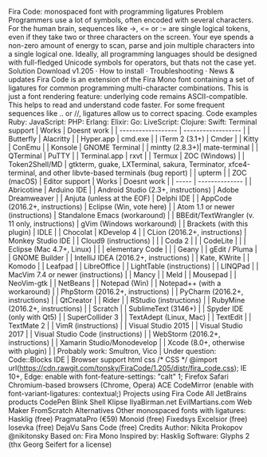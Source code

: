 Fira Code: monospaced font with programming ligatures Problem Programmers use a lot of symbols, often encoded with several characters. For the human brain, sequences like ->, <= or := are single logical tokens, even if they take two or three characters on the screen. Your eye spends a non-zero amount of energy to scan, parse and join multiple characters into a single logical one. Ideally, all programming languages should be designed with full-fledged Unicode symbols for operators, but thats not the case yet. Solution Download v1.205 · How to install · Troubleshooting · News & updates Fira Code is an extension of the Fira Mono font containing a set of ligatures for common programming multi-character combinations. This is just a font rendering feature: underlying code remains ASCII-compatible. This helps to read and understand code faster. For some frequent sequences like .. or //, ligatures allow us to correct spacing. Code examples Ruby: JavaScript: PHP: Erlang: Elixir: Go: LiveScript: Clojure: Swift: Terminal support | Works | Doesnt work | | ------------------ | ------------------ | | Butterfly | Alacritty | | Hyper.app | cmd.exe | | iTerm 2 (3.1+) | Cmder | | Kitty | ConEmu | | Konsole | GNOME Terminal | | mintty (2.8.3+)| mate-terminal | | QTerminal | PuTTY | | Terminal.app | rxvt | | Termux | ZOC (Windows) | | Token2Shell/MD | gtkterm, guake, LXTerminal, sakura, Terminator, xfce4-terminal, and other libvte-based terminals (bug report) | | upterm | | ZOC (macOS) | Editor support | Works | Doesnt work | | ----- | -------------- | | Abricotine | Arduino IDE | | Android Studio (2.3+, instructions) | Adobe Dreamweaver | | Anjuta (unless at the EOF) | Delphi IDE | | AppCode (2016.2+, instructions) | Eclipse (Win, vote here) | | Atom 1.1 or newer (instructions) | Standalone Emacs (workaround) | | BBEdit/TextWrangler (v. 11 only, instructions) | gVim (Windows workaround) | | Brackets (with this plugin) | IDLE | | Chocolat | KDevelop 4 | | CLion (2016.2+, instructions) | Monkey Studio IDE | | Cloud9 (instructions) | | | Coda 2 | | | CodeLite | | | Eclipse (Mac 4.7+, Linux) | | | elementary Code | | | Geany | | gEdit / Pluma | | GNOME Builder | | IntelliJ IDEA (2016.2+, instructions) | | Kate, KWrite | | Komodo | | Leafpad | | LibreOffice | | LightTable (instructions) | | LINQPad | | MacVim 7.4 or newer (instructions) | | Mancy | | Meld | | Mousepad | | NeoVim-gtk | | NetBeans | | Notepad (Win) | | Notepad++ (with a workaround) | | PhpStorm (2016.2+, instructions) | | PyCharm (2016.2+, instructions) | | QtCreator | | Rider | | RStudio (instructions) | | RubyMine (2016.2+, instructions) | | Scratch | | SublimeText (3146+) | | Spyder IDE (only with Qt5) | | SuperCollider 3 | | TextAdept (Linux, Mac) | | TextEdit | | TextMate 2 | | VimR (instructions) | | Visual Studio 2015 | | Visual Studio 2017 | | Visual Studio Code (instructions) | | WebStorm (2016.2+, instructions) | | Xamarin Studio/Monodevelop | | Xcode (8.0+, otherwise with plugin) | | Probably work: Smultron, Vico | Under question: Code::Blocks IDE | Browser support html <!-- HTML --> <link rel="stylesheet" href="https://cdn.rawgit.com/tonsky/FiraCode/1.205/distr/fira_code.css"> css /* CSS */ @import url(https://cdn.rawgit.com/tonsky/FiraCode/1.205/distr/fira_code.css); IE 10+, Edge: enable with font-feature-settings: "calt" 1; Firefox Safari Chromium-based browsers (Chrome, Opera) ACE CodeMirror (enable with font-variant-ligatures: contextual;) Projects using Fira Code All JetBrains products CodePen Blink Shell Klipse IlyaBirman.net EvilMartians.com Web Maker FromScratch Alternatives Other monospaced fonts with ligatures: Hasklig (free) PragmataPro (€59) Monoid (free) Fixedsys Excelsior (free) Iosevka (free) DejaVu Sans Code (free) Credits Author: Nikita Prokopov @nikitonsky Based on: Fira Mono Inspired by: Hasklig Software: Glyphs 2 (thx Georg Seifert for a license)